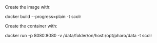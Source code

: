 Create the image with:

docker build --progress=plain -t scolr

Create the container with:

docker run -p 8080:8080 -v /data/folder/on/host:/opt/pharo/data -t scolr
